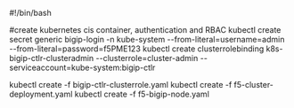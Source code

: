 #!/bin/bash

#create kubernetes cis container, authentication and RBAC
kubectl create secret generic bigip-login -n kube-system --from-literal=username=admin --from-literal=password=f5PME123
kubectl create clusterrolebinding k8s-bigip-ctlr-clusteradmin --clusterrole=cluster-admin --serviceaccount=kube-system:bigip-ctlr


kubectl create -f bigip-ctlr-clusterrole.yaml
kubectl create -f f5-cluster-deployment.yaml
kubectl create -f f5-bigip-node.yaml